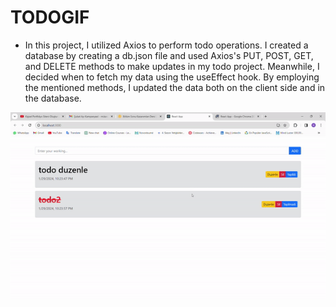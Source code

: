 # TODOGIF

* In this project, I utilized Axios to perform todo operations. I created a database by creating a db.json file and used Axios's PUT, POST, GET, and DELETE methods to make updates in my todo project. Meanwhile, I decided when to fetch my data using the useEffect hook. By employing the mentioned methods, I updated the data both on the client side and in the database.

![](./src/utils/todo.gif)